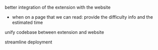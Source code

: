 
better integration of the extension with the website 
- when on a page that we can read: provide the difficulty info and the estimated time

unify codebase between extension and website

streamline deployment


